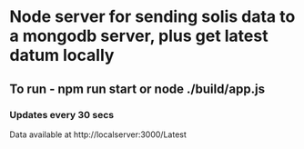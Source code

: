 # Node server for sending solis data to a mongodb server, plus get latest datum locally

## To run - npm run start or node ./build/app.js

### Updates every 30 secs
Data available at http://localserver:3000/Latest

